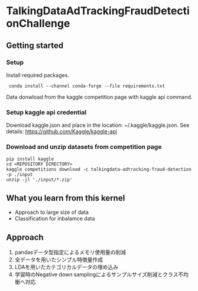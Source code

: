 # TalkingDataAdTrackingFraudDetectionChallenge
## Getting started
### Setup
Install required packages.
```
 conda install --channel conda-forge --file requirements.txt
```
Data donwload from the kaggle competition page with kaggle api command.

### Setup kaggle api credential
Download kaggle.json and place in the location: ~/.kaggle/kaggle.json.
See details: https://github.com/Kaggle/kaggle-api


### Download and unzip datasets from competition page
```
pip install kaggle
cd <REPOSITORY DIRECTORY>
kaggle competitions download -c talkingdata-adtracking-fraud-detection -p ./input
unzip -jl './input/*.zip'
```

## What you learn from this kernel
- Approach to large size of data
- Classification for inbalamce data

## Approach 
1. pandasデータ型指定によるメモリ使用量の削減 
2. 全データを用いたシンプル特徴量作成
3. LDAを用いたカテゴリカルデータの埋め込み
4. 学習時のNegative down samplingによるサンプルサイズ削減とクラス不均衡へ対応
